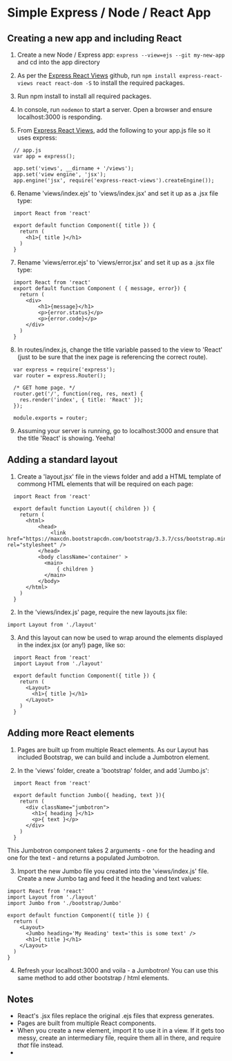# Simple Express / Node / React App 

## Creating a new app and including React

1. Create a new Node / Express app: `express --view=ejs --git my-new-app` and cd into the app directory

2. As per the [Express React Views](https://github.com/reactjs/express-react-views) github, run `npm install express-react-views react react-dom -S` to install the required packages.

3. Run npm install to install all required packages.

4. In console, run `nodemon` to start a server. Open a browser and ensure localhost:3000 is responding.

5. From [Express React Views](https://github.com/reactjs/express-react-views), add the following to your app.js file so it uses express:
```
  // app.js
  var app = express();

  app.set('views', __dirname + '/views');
  app.set('view engine', 'jsx');
  app.engine('jsx', require('express-react-views').createEngine());
```

6. Rename 'views/index.ejs' to 'views/index.jsx' and set it up as a .jsx file type:
```
  import React from 'react'

  export default function Component({ title }) {
    return (
      <h1>{ title }</h1>
    )
  }
```

7. Rename 'views/error.ejs' to 'views/error.jsx' and set it up as a .jsx file type:
```
  import React from 'react'
  export default function Component ( { message, error}) {
    return (
      <div>
          <h1>{message}</h1>
          <p>{error.status}</p>
          <p>{error.code}</p>
      </div> 
    )
  }
 ```

8. In routes/index.js, change the title variable passed to the view to 'React' (just to be sure that the inex page is referencing the correct route).
```
  var express = require('express');
  var router = express.Router();

  /* GET home page. */
  router.get('/', function(req, res, next) {
    res.render('index', { title: 'React' });
  });

  module.exports = router;
```

9. Assuming your server is running, go to localhost:3000 and ensure that the title 'React' is showing. Yeeha!

## Adding a standard layout

1. Create a 'layout.jsx' file in the views folder and add a HTML template of commong HTML elements that will be required on each page:
```
  import React from 'react'

  export default function Layout({ children }) {
    return (
      <html>
          <head>
              <link href="https://maxcdn.bootstrapcdn.com/bootstrap/3.3.7/css/bootstrap.min.css" rel="stylesheet" />
          </head>
          <body className='container' >
            <main>
                { children }
            </main> 
          </body>
      </html>
    )
  }
```

2. In the 'views/index.js' page, require the new layouts.jsx file:
```
import Layout from './layout'
```

3. And this layout can now be used to wrap around the elements displayed in the index.jsx (or any!) page, like so:
```
  import React from 'react'
  import Layout from './layout'

  export default function Component({ title }) {
    return (
      <Layout>
        <h1>{ title }</h1>
      </Layout>  
    )
  }
```

## Adding more React elements

1. Pages are built up from multiple React elements. As our Layout has included Bootstrap, we can build and include a Jumbotron element.

2. In the 'views' folder, create a 'bootstrap' folder, and add 'Jumbo.js':
```
  import React from 'react'

  export default function Jumbo({ heading, text }){
    return (
      <div className="jumbotron">
        <h1>{ heading }</h1>
        <p>{ text }</p>
      </div>
    )
  }
```
This Jumbotron component takes 2 arguments - one for the heading and one for the text - and returns a populated Jumbotron.

3. Import the new Jumbo file you created into the 'views/index.js' file. Create a new Jumbo tag and feed it the heading and text values:
```
import React from 'react'
import Layout from './layout'
import Jumbo from './bootstrap/Jumbo'

export default function Component({ title }) {
  return (
    <Layout>
      <Jumbo heading='My Heading' text='this is some text' />
      <h1>{ title }</h1>
    </Layout>  
  )
}
```

4. Refresh your localhost:3000 and voila - a Jumbotron! You can use this same method to add other bootstrap / html elements.

## Notes
- React's .jsx files replace the original .ejs files that express generates.
- Pages are built from multiple React components.
- When you create a new element, import it to use it in a view. If it gets too messy, create an intermediary file, require them all in there, and require _that_ file instead.
- 